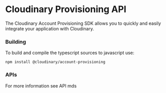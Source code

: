 # Cloudinary Provisioning API

The Cloudinary Account Provisioning SDK allows you to quickly and easily integrate your application with Cloudinary.

### Building

To build and compile the typescript sources to javascript use:
```
npm install @cloudinary/account-provisioning
```
### APIs
For more information see API mds
